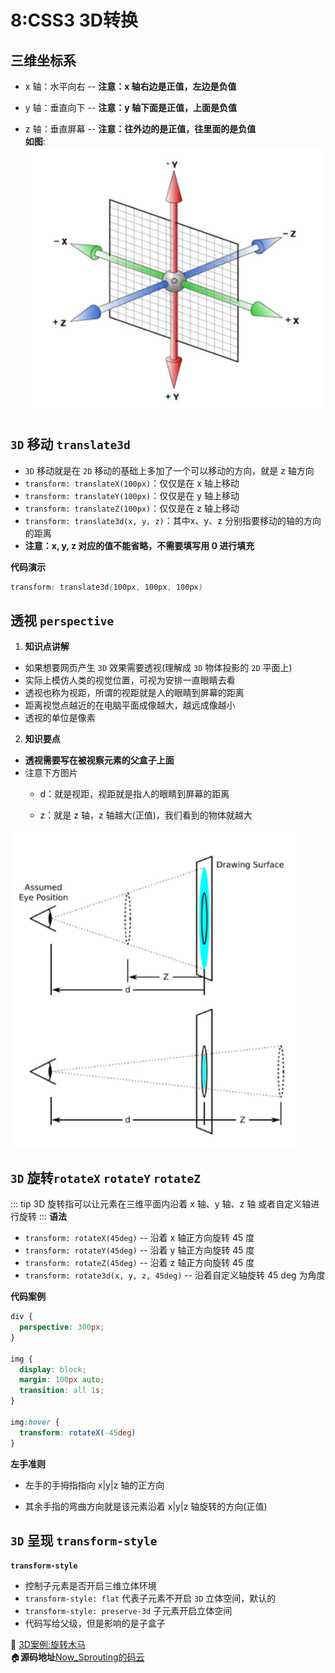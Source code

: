 # 8:CSS3 3D转换
## 三维坐标系
- x 轴：水平向右  -- **注意：x 轴右边是正值，左边是负值**

- y 轴：垂直向下  -- **注意：y 轴下面是正值，上面是负值**

- z 轴：垂直屏幕  --  **注意：往外边的是正值，往里面的是负值**<br>
**如图**:<br>
![sanwei](../images/sanwei.png)

## `3D` 移动 `translate3d`
- `3D` 移动就是在 `2D` 移动的基础上多加了一个可以移动的方向，就是 z 轴方向
- `transform: translateX(100px)`：仅仅是在 x 轴上移动
- `transform: translateY(100px)`：仅仅是在 y 轴上移动
- `transform: translateZ(100px)`：仅仅是在 z 轴上移动
- `transform: translate3d(x, y, z)`：其中x、y、z 分别指要移动的轴的方向的距离
- **注意：x, y, z 对应的值不能省略，不需要填写用 0 进行填充**<br>

**代码演示**
``` css
transform: translate3d(100px, 100px, 100px)
```

## 透视 `perspective`
1. **知识点讲解**<br>
- 如果想要网页产生 `3D` 效果需要透视(理解成 `3D` 物体投影的 `2D` 平面上)
- 实际上模仿人类的视觉位置，可视为安排一直眼睛去看
- 透视也称为视距，所谓的视距就是人的眼睛到屏幕的距离
- 距离视觉点越近的在电脑平面成像越大，越远成像越小
- 透视的单位是像素
2. **知识要点**
- **透视需要写在被视察元素的父盒子上面**
- 注意下方图片
  - d：就是视距，视距就是指人的眼睛到屏幕的距离

  - z：就是 z 轴，z 轴越大(正值)，我们看到的物体就越大<br>

![perspective](../images/perspective.png)


## `3D` 旋转`rotateX` `rotateY` `rotateZ`
::: tip
3D 旋转指可以让元素在三维平面内沿着 x 轴、y 轴、z 轴 或者自定义轴进行旋转
:::
**语法**
   - `transform: rotateX(45deg)` -- 沿着 x 轴正方向旋转 45 度
   - `transform: rotateY(45deg)` -- 沿着 y 轴正方向旋转 45 度
   - `transform: rotateZ(45deg)` -- 沿着 z 轴正方向旋转 45 度
   - `transform: rotate3d(x, y, z, 45deg)` -- 沿着自定义轴旋转 45 deg 为角度<br>

**代码案例**
``` css
div {
  perspective: 300px;
}

img {
  display: block;
  margin: 100px auto;
  transition: all 1s;
}

img:hover {
  transform: rotateX(-45deg)
}
```   
**左手准则**
- 左手的手拇指指向 x|y|z 轴的正方向

- 其余手指的弯曲方向就是该元素沿着 x|y|z 轴旋转的方向(正值)


## `3D` 呈现 `transform-style`
**`transform-style`**
- 控制子元素是否开启三维立体环境
- `transform-style: flat`  代表子元素不开启 `3D` 立体空间，默认的
- `transform-style: preserve-3d` 子元素开启立体空间
- 代码写给父级，但是影响的是子盒子


:punch: [3D案例:旋转木马](http://now_sprouting.gitee.io/css3_merry-go-round)<br>
:house:**源码地址**[Now_Sprouting的码云](https://gitee.com/now_sprouting/CSS3_merry-go-round)










